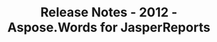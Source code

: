 ﻿---
title: Release Notes - 2012 - Aspose.Words for JasperReports
articleTitle: Release Notes - 2012
linktitle: Release Notes - 2012
description: "Aspose.Words for JasperReports Release Notes - 2012 – learn about the latest updates and fixes."
type: docs
weight: 90
url: /jasperreports/release-notes-2012/
---


